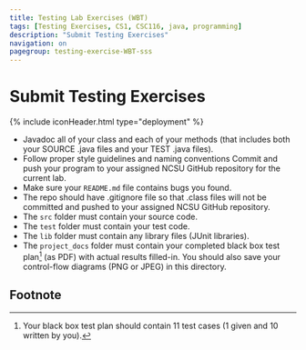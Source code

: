 ```yaml
---
title: Testing Lab Exercises (WBT)
tags: [Testing Exercises, CS1, CSC116, java, programming]
description: "Submit Testing Exercises"
navigation: on
pagegroup: testing-exercise-WBT-sss
---
```


# Submit Testing Exercises
{% include iconHeader.html type="deployment" %}

* Javadoc all of your class and each of your methods (that includes both your SOURCE .java files and your TEST .java files).
* Follow proper style guidelines and naming conventions
Commit and push your program to your assigned NCSU GitHub repository for the current lab.
* Make sure your `README.md` file contains bugs you found.
* The repo should have .gitignore file so that .class files will not be committed and pushed to your assigned NCSU GitHub repository.
* The `src` folder must contain your source code.
* The `test` folder must contain your test code.
* The `lib` folder must contain any library files (JUnit libraries).
* The `project_docs` folder must contain your completed black box test plan[^bbtp] (as PDF) with actual results filled-in. You should also save your control-flow diagrams (PNG or JPEG) in this directory.

## Footnote
[^bbtp]: Your black box test plan should contain 11 test cases (1 given and 10 written by you).